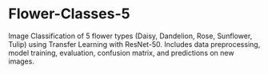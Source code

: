 # Flower-Classes-5
Image Classification of 5 flower types (Daisy, Dandelion, Rose, Sunflower, Tulip) using Transfer Learning with ResNet-50. Includes data preprocessing, model training, evaluation, confusion matrix, and predictions on new images.
